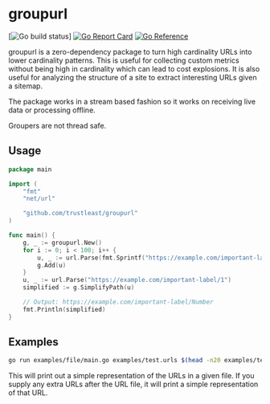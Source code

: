 # groupurl

[![Go build status](https://github.com/trustleast/groupurl/actions/workflows/go.yml/badge.svg?branch=main)] [![Go Report Card](https://goreportcard.com/badge/github.com/trustleast/groupurl)](https://goreportcard.com/report/github.com/trustleast/groupurl) [![Go Reference](https://pkg.go.dev/badge/github.com/trustleast/groupurl.svg)](https://pkg.go.dev/github.com/trustleast/groupurl)

groupurl is a zero-dependency package to turn high cardinality URLs into lower cardinality patterns.
This is useful for collecting custom metrics without being high in cardinality which can lead to cost explosions.
It is also useful for analyzing the structure of a site to extract interesting URLs given a sitemap.

The package works in a stream based fashion so it works on receiving live data or processing offline.

Groupers are not thread safe.

## Usage
```go
package main

import (
	"fmt"
	"net/url"

	"github.com/trustleast/groupurl"
)

func main() {
	g, _ := groupurl.New()
	for i := 0; i < 100; i++ {
		u, _ := url.Parse(fmt.Sprintf("https://example.com/important-label/%d", i))
		g.Add(u)
	}
	u, _ := url.Parse("https://example.com/important-label/1")
	simplified := g.SimplifyPath(u)

	// Output: https://example.com/important-label/Number
	fmt.Println(simplified)
}
```

## Examples

```bash
go run examples/file/main.go examples/test.urls $(head -n20 examples/test.urls)
```

This will print out a simple representation of the URLs in a given file.
If you supply any extra URLs after the URL file, it will print a simple representation of that URL.
